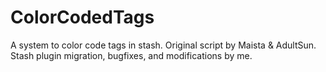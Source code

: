 # ColorCodedTags
A system to color code tags in stash. Original script by Maista &amp; AdultSun. Stash plugin migration, bugfixes, and modifications by me.
